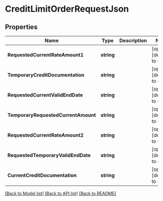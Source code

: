 # CreditLimitOrderRequestJson

## Properties
Name | Type | Description | Notes
------------ | ------------- | ------------- | -------------
**RequestedCurrentRateAmount1** | **string** |  | [optional] [default to null]
**TemporaryCreditDocumentation** | **string** |  | [optional] [default to null]
**RequestedCurrentValidEndDate** | **string** |  | [optional] [default to null]
**TemporaryRequestedCurrentAmount** | **string** |  | [optional] [default to null]
**RequestedCurrentRateAmount2** | **string** |  | [optional] [default to null]
**RequestedTemporaryValidEndDate** | **string** |  | [optional] [default to null]
**CurrentCreditDocumentation** | **string** |  | [optional] [default to null]

[[Back to Model list]](../README.md#documentation-for-models) [[Back to API list]](../README.md#documentation-for-api-endpoints) [[Back to README]](../README.md)

